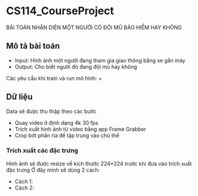# CS114_CourseProject
BÀI TOÁN NHẬN DIỆN MỘT NGƯỜI CÓ ĐỘI MŨ BẢO HIỂM HAY KHÔNG

## Mô tả bài toán 
+ Input: Hình ảnh một người đang tham gia giao thông bằng xe gắn máy 
+ Output: Cho biết người đó đang đội mũ hay không 


Các yêu cầu khi train và run mô hình: 
+ 


## Dữ liệu 
Data sẽ được thu thập theo các bước
* Quay video ở định dạng 4k 30 fps 
* Trích xuất hình ảnh từ video bằng app Frame Grabber
* Crop bớt phần rìa để tập trung vào chủ thể  


### Trích xuất các đặc trưng
Hình ảnh sẽ được resize về kích thước 224*224 trước khi đưa vào trích xuất đặc trưng 
Ở đây mình sẽ dùng 2 cách:
* Cách 1: 
* Cách 2: 

